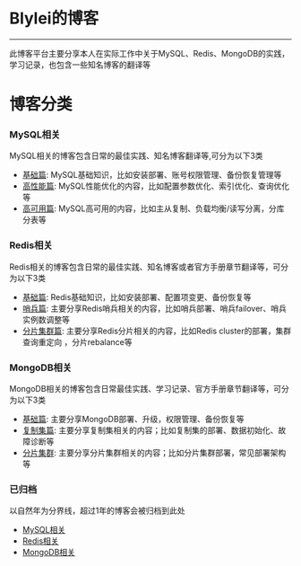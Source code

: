 # Blylei的博客

---

此博客平台主要分享本人在实际工作中关于MySQL、Redis、MongoDB的实践，学习记录，也包含一些知名博客的翻译等


# 博客分类

### MySQL相关
MySQL相关的博客包含日常的最佳实践、知名博客翻译等,可分为以下3类

- [基础篇](mysql/basic/index.md): MySQL基础知识，比如安装部署、账号权限管理、备份恢复管理等
- [高性能篇](mysql/hp/index.md): MySQL性能优化的内容，比如配置参数优化、索引优化、查询优化等
- [高可用篇](mysql/ha/index.md): MySQL高可用的内容，比如主从复制、负载均衡/读写分离，分库分表等

### Redis相关
Redis相关的博客包含日常的最佳实践、知名博客或者官方手册章节翻译等，可分为以下3类

- [基础篇](redis/basic/index.md): Redis基础知识，比如安装部署、配置项变更、备份恢复等
- [哨兵篇](redis/sentinel/index.md): 主要分享Redis哨兵相关的内容，比如哨兵部署、哨兵failover、哨兵实例数调整等
- [分片集群篇](redis/cluster/index.md): 主要分享Redis分片相关的内容，比如Redis cluster的部署，集群查询重定向
，分片rebalance等

### MongoDB相关
MongoDB相关的博客包含日常最佳实践、学习记录、官方手册章节翻译等，可分为以下3类

- [基础篇](mongodb/basic/index.md): 主要分享MongoDB部署、升级，权限管理、备份恢复等
- [复制集篇](mongodb/rs/index.md): 主要分享复制集相关的内容；比如复制集的部署、数据初始化、故障诊断等
- [分片集群](mongodb/sc/index.md): 主要分享分片集群相关的内容；比如分片集群部署，常见部署架构等

### 已归档
以自然年为分界线，超过1年的博客会被归档到此处

- [MySQL相关](archiver/mysql/index.md)
- [Redis相关](archiver/redis/index.md)
- [MongoDB相关](archiver/mongodb/index.md)